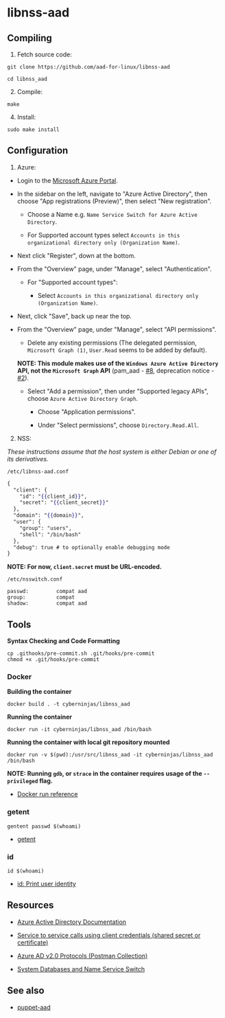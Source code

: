 # libnss-aad

## Compiling

1) Fetch source code:

```terminal
git clone https://github.com/aad-for-linux/libnss-aad

cd libnss_aad
```

2) Compile:

```terminal
make
```

4) Install:

```terminal
sudo make install
```

## Configuration

1) Azure:

- Login to the [Microsoft Azure Portal](portal.azure.com).

- In the sidebar on the left, navigate to "Azure Active Directory", then choose "App registrations (Preview)", then select "New registration".

  - Choose a Name e.g. `Name Service Switch for Azure Active Directory`.

  - For Supported account types select `Accounts in this organizational directory only (Organization Name)`.

- Next click "Register", down at the bottom.

- From the "Overview" page, under "Manage", select "Authentication".

  - For "Supported account types":

    - Select `Accounts in this organizational directory only (Organization Name)`.

- Next, click "Save", back up near the top.

- From the "Overview" page, under "Manage", select "API permissions".

  - Delete any existing permissions (The delegated permission, `Microsoft Graph (1)`, `User.Read` seems to be added by default).

  **NOTE: This module makes use of the `Windows Azure Active Directory` API, not the `Microsoft Graph` API** (pam_aad - [#8](https://github.com/aad-for-linux/pam_aad/issues/8), deprecation notice - [#2](https://github.com/aad-for-linux/libnss_aad/issues/2)).

  - Select "Add a permission", then under "Supported legacy APIs", choose `Azure Active Directory Graph`.

    - Choose "Application permissions".

    - Under "Select permissions", choose `Directory.Read.All`.

2) NSS:

*These instructions assume that the host system is either Debian or one of its derivatives.*

`/etc/libnss-aad.conf`

```mustache
{
  "client": {
    "id": "{{client_id}}",
    "secret": "{{client_secret}}"
  },
  "domain": "{{domain}}",
  "user": {
    "group": "users",
    "shell": "/bin/bash"
  },
  "debug": true # to optionally enable debugging mode
}
```

**NOTE: For now, `client.secret` must be URL-encoded.**

`/etc/nsswitch.conf`

```
passwd:         compat aad
group:          compat
shadow:         compat aad
```

## Tools

**Syntax Checking and Code Formatting**

```terminal
cp .githooks/pre-commit.sh .git/hooks/pre-commit
chmod +x .git/hooks/pre-commit
```

### Docker

**Building the container**

```terminal
docker build . -t cyberninjas/libnss_aad
```

**Running the container**

```terminal
docker run -it cyberninjas/libnss_aad /bin/bash
```

**Running the container with local git repository mounted**

```terminal
docker run -v $(pwd):/usr/src/libnss_aad -it cyberninjas/libnss_aad /bin/bash
```

**NOTE: Running `gdb`, or `strace` in the container requires usage of the `--privileged` flag.**

- [Docker run reference](https://docs.docker.com/engine/reference/run)

### getent

    gentent passwd $(whoami)

- [getent](https://en.wikipedia.org/wiki/Getent)

### id

    id $(whoami)

- [id: Print user identity](https://www.gnu.org/software/coreutils/manual/coreutils.html#id-invocation)

## Resources

- [Azure Active Directory Documentation](https://docs.microsoft.com/en-us/azure/active-directory)

- [Service to service calls using client credentials (shared secret or certificate)](https://docs.microsoft.com/en-us/azure/active-directory/develop/v1-oauth2-client-creds-grant-flow)

- [Azure AD v2.0 Protocols (Postman Collection)](https://app.getpostman.com/view-collection/8f5715ec514865a07e6a?referrer=https%3A%2F%2Fapp.getpostman.com%2Frun-collection%2F8f5715ec514865a07e6a)

- [System Databases and Name Service Switch](https://www.gnu.org/software/libc/manual/html_node/Name-Service-Switch.html)

## See also

- [puppet-aad](https://github.com/Jnchi/puppet-aad)
